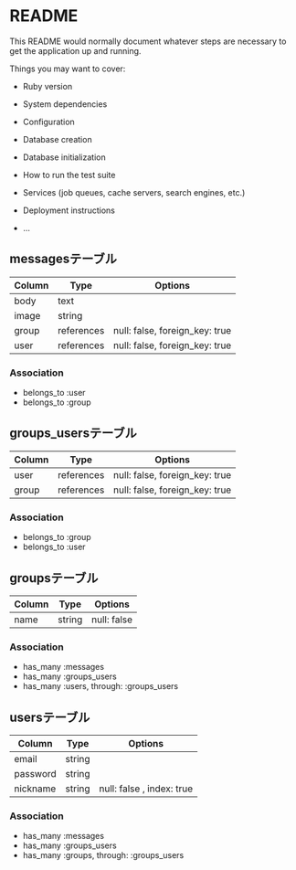 # README

This README would normally document whatever steps are necessary to get the
application up and running.

Things you may want to cover:

* Ruby version

* System dependencies

* Configuration

* Database creation

* Database initialization

* How to run the test suite

* Services (job queues, cache servers, search engines, etc.)

* Deployment instructions

* ...
<!-- db設計 -->
## messagesテーブル
|Column|Type|Options|
|------|----|-------|
|body|text|
|image|string|
|group|references|null: false, foreign_key: true|
|user|references|null: false, foreign_key: true|
### Association
- belongs_to :user
- belongs_to :group

## groups_usersテーブル

|Column|Type|Options|
|------|----|-------|
|user|references|null: false, foreign_key: true|
|group|references|null: false, foreign_key: true|

### Association
- belongs_to :group
- belongs_to :user

## groupsテーブル
|Column|Type|Options|
|------|----|-------|
|name|string|null: false|

### Association

- has_many :messages
- has_many :groups_users
- has_many  :users,  through:  :groups_users

## usersテーブル
|Column|Type|Options|
|------|----|-------|
|email|string|
|password|string|
|nickname|string|null: false , index: true|

### Association
- has_many :messages
- has_many :groups_users
- has_many  :groups,  through:  :groups_users

